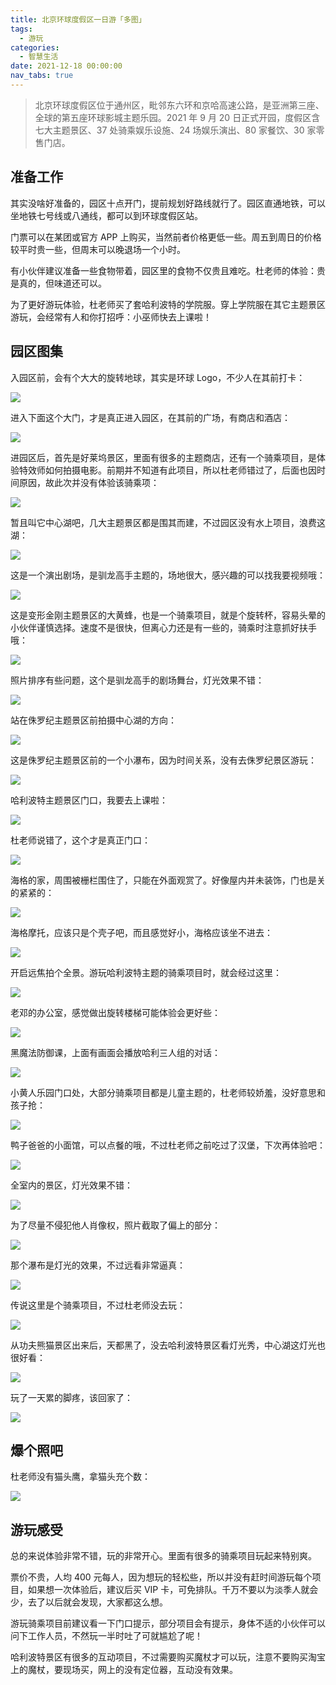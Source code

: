 ```yaml
---
title: 北京环球度假区一日游「多图」
tags:
  - 游玩
categories:
  - 智慧生活
date: 2021-12-18 00:00:00
nav_tabs: true
---
```


> 北京环球度假区位于通州区，毗邻东六环和京哈高速公路，是亚洲第三座、全球的第五座环球影城主题乐园。2021 年 9 月 20 日正式开园，度假区含七大主题景区、37 处骑乘娱乐设施、24 场娱乐演出、80 家餐饮、30 家零售门店。

<!-- more -->

## 准备工作

其实没啥好准备的，园区十点开门，提前规划好路线就行了。园区直通地铁，可以坐地铁七号线或八通线，都可以到环球度假区站。

门票可以在某团或官方 APP 上购买，当然前者价格更低一些。周五到周日的价格较平时贵一些，但周末可以晚退场一个小时。

有小伙伴建议准备一些食物带着，园区里的食物不仅贵且难吃。杜老师的体验：贵是真的，但味道还可以。

为了更好游玩体验，杜老师买了套哈利波特的学院服。穿上学院服在其它主题景区游玩，会经常有人和你打招呼：小巫师快去上课啦！

## 园区图集

入园区前，会有个大大的旋转地球，其实是环球 Logo，不少人在其前打卡：

![](https://cdn.dusays.com/2021/12/414-1.jpg)

进入下面这个大门，才是真正进入园区，在其前的广场，有商店和酒店：

![](https://cdn.dusays.com/2021/12/414-2.jpg)

进园区后，首先是好莱坞景区，里面有很多的主题商店，还有一个骑乘项目，是体验特效师如何拍摄电影。前期并不知道有此项目，所以杜老师错过了，后面也因时间原因，故此次并没有体验该骑乘项：

![](https://cdn.dusays.com/2021/12/414-3.jpg)

暂且叫它中心湖吧，几大主题景区都是围其而建，不过园区没有水上项目，浪费这湖：

![](https://cdn.dusays.com/2021/12/414-4.jpg)

这是一个演出剧场，是驯龙高手主题的，场地很大，感兴趣的可以找我要视频哦：

![](https://cdn.dusays.com/2021/12/414-5.jpg)

这是变形金刚主题景区的大黄蜂，也是一个骑乘项目，就是个旋转杯，容易头晕的小伙伴谨慎选择。速度不是很快，但离心力还是有一些的，骑乘时注意抓好扶手哦：

![](https://cdn.dusays.com/2021/12/414-6.jpg)

照片排序有些问题，这个是驯龙高手的剧场舞台，灯光效果不错：

![](https://cdn.dusays.com/2021/12/414-7.jpg)

站在侏罗纪主题景区前拍摄中心湖的方向：

![](https://cdn.dusays.com/2021/12/414-8.jpg)

这是侏罗纪主题景区前的一个小瀑布，因为时间关系，没有去侏罗纪景区游玩：

![](https://cdn.dusays.com/2021/12/414-9.jpg)

哈利波特主题景区门口，我要去上课啦：

![](https://cdn.dusays.com/2021/12/414-10.jpg)

杜老师说错了，这个才是真正门口：

![](https://cdn.dusays.com/2021/12/414-11.jpg)

海格的家，周围被栅栏围住了，只能在外面观赏了。好像屋内并未装饰，门也是关的紧紧的：

![](https://cdn.dusays.com/2021/12/414-12.jpg)

海格摩托，应该只是个壳子吧，而且感觉好小，海格应该坐不进去：

![](https://cdn.dusays.com/2021/12/414-13.jpg)

开启远焦拍个全景。游玩哈利波特主题的骑乘项目时，就会经过这里：

![](https://cdn.dusays.com/2021/12/414-14.jpg)

老邓的办公室，感觉做出旋转楼梯可能体验会更好些：

![](https://cdn.dusays.com/2021/12/414-15.jpg)

黑魔法防御课，上面有画面会播放哈利三人组的对话：

![](https://cdn.dusays.com/2021/12/414-16.jpg)

小黄人乐园门口处，大部分骑乘项目都是儿童主题的，杜老师较娇羞，没好意思和孩子抢：

![](https://cdn.dusays.com/2021/12/414-17.jpg)

鸭子爸爸的小面馆，可以点餐的哦，不过杜老师之前吃过了汉堡，下次再体验吧：

![](https://cdn.dusays.com/2021/12/414-18.jpg)

全室内的景区，灯光效果不错：

![](https://cdn.dusays.com/2021/12/414-19.jpg)

为了尽量不侵犯他人肖像权，照片截取了偏上的部分：

![](https://cdn.dusays.com/2021/12/414-20.jpg)

那个瀑布是灯光的效果，不过远看非常逼真：

![](https://cdn.dusays.com/2021/12/414-21.jpg)

传说这里是个骑乘项目，不过杜老师没去玩：

![](https://cdn.dusays.com/2021/12/414-22.jpg)

从功夫熊猫景区出来后，天都黑了，没去哈利波特景区看灯光秀，中心湖这灯光也很好看：

![](https://cdn.dusays.com/2021/12/414-23.jpg)

玩了一天累的脚疼，该回家了：

![](https://cdn.dusays.com/2021/12/414-24.jpg)

## 爆个照吧

杜老师没有猫头鹰，拿猫头充个数：

![](https://cdn.dusays.com/2021/12/414-25.jpg)

## 游玩感受

总的来说体验非常不错，玩的非常开心。里面有很多的骑乘项目玩起来特别爽。

票价不贵，人均 400 元每人，因为想玩的轻松些，所以并没有赶时间游玩每个项目，如果想一次体验后，建议后买 VIP 卡，可免排队。千万不要以为淡季人就会少，去了以后就会发现，大家都这么想。

游玩骑乘项目前建议看一下门口提示，部分项目会有提示，身体不适的小伙伴可以问下工作人员，不然玩一半时吐了可就尴尬了呢！

哈利波特景区有很多的互动项目，不过需要购买魔杖才可以玩，注意不要购买淘宝上的魔杖，要现场买，网上的没有定位器，互动没有效果。
